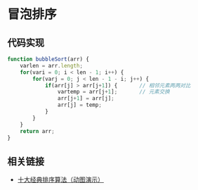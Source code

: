 # 冒泡排序

## 代码实现

```js
function bubbleSort(arr) {
    varlen = arr.length;
    for(vari = 0; i < len - 1; i++) {
        for(varj = 0; j < len - 1 - i; j++) {
            if(arr[j] > arr[j+1]) {       // 相邻元素两两对比
                vartemp = arr[j+1];       // 元素交换
                arr[j+1] = arr[j];
                arr[j] = temp;
            }
        }
    }
    return arr;
}
```

## 相关链接

* [十大经典排序算法（动图演示）](https://www.jianshu.com/p/080a962c35b6 '十大经典排序算法（动图演示）')
